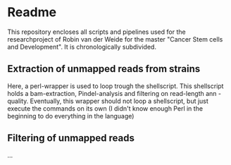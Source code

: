 Readme
====
This repository encloses all scripts and pipelines used for the researchproject of Robin van der Weide for the master "Cancer Stem cells and Development". It is chronologically subdivided.

Extraction of unmapped reads from strains
---
Here, a perl-wrapper is used to loop trough the shellscript. This shellscript holds a bam-extraction, Pindel-analysis and filtering on read-length ann -quality. Eventually, this wrapper should not loop a shellscript, but just execute the commands on its own (I didn't know enough Perl in the beginning to do everything in the language)

Filtering of unmapped reads
-----
...
